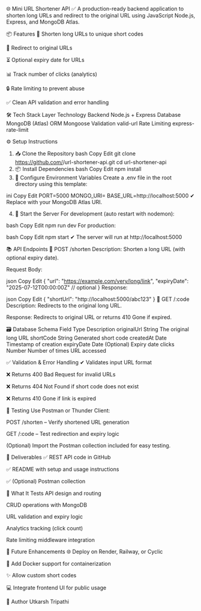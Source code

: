 🌐 Mini URL Shortener API ✅
A production-ready backend application to shorten long URLs and redirect to the original URL using JavaScript Node.js, Express, and MongoDB Atlas.

📦 Features
🔗 Shorten long URLs to unique short codes

🚀 Redirect to original URLs

⏳ Optional expiry date for URLs

📊 Track number of clicks (analytics)

🔒 Rate limiting to prevent abuse

✅ Clean API validation and error handling

🛠️ Tech Stack
Layer	Technology
Backend	Node.js + Express
Database	MongoDB (Atlas)
ORM	Mongoose
Validation	valid-url
Rate Limiting	express-rate-limit

⚙️ Setup Instructions
1. 📥 Clone the Repository
bash
Copy
Edit
git clone https://github.com/<your-username>/url-shortener-api.git
cd url-shortener-api
2. 📦 Install Dependencies
bash
Copy
Edit
npm install
3. 🔑 Configure Environment Variables
Create a .env file in the root directory using this template:

ini
Copy
Edit
PORT=5000
MONGO_URI=<your-mongodb-atlas-connection-string>
BASE_URL=http://localhost:5000
✔ Replace <your-mongodb-atlas-connection-string> with your MongoDB Atlas URI.

4. 🚀 Start the Server
For development (auto restart with nodemon):

bash
Copy
Edit
npm run dev
For production:

bash
Copy
Edit
npm start
✔ The server will run at http://localhost:5000

📚 API Endpoints
🔗 POST /shorten
Description: Shorten a long URL (with optional expiry date).

Request Body:

json
Copy
Edit
{
  "url": "https://example.com/very/long/link",
  "expiryDate": "2025-07-12T00:00:00Z" // optional
}
Response:

json
Copy
Edit
{
  "shortUrl": "http://localhost:5000/abc123"
}
🔗 GET /:code
Description: Redirects to the original long URL.

Response: Redirects to original URL or returns 410 Gone if expired.

🗃️ Database Schema
Field	Type	Description
originalUrl	String	The original long URL
shortCode	String	Generated short code
createdAt	Date	Timestamp of creation
expiryDate	Date	(Optional) Expiry date
clicks	Number	Number of times URL accessed

✅ Validation & Error Handling
✔ Validates input URL format

❌ Returns 400 Bad Request for invalid URLs

❌ Returns 404 Not Found if short code does not exist

❌ Returns 410 Gone if link is expired

🧪 Testing
Use Postman or Thunder Client:

POST /shorten – Verify shortened URL generation

GET /:code – Test redirection and expiry logic

(Optional) Import the Postman collection included for easy testing.

🎯 Deliverables
✅ REST API code in GitHub

✅ README with setup and usage instructions

✅ (Optional) Postman collection

📝 What It Tests
API design and routing

CRUD operations with MongoDB

URL validation and expiry logic

Analytics tracking (click count)

Rate limiting middleware integration

🚀 Future Enhancements
🌐 Deploy on Render, Railway, or Cyclic

🐳 Add Docker support for containerization

✨ Allow custom short codes

💻 Integrate frontend UI for public usage

👤 Author
Utkarsh Tripathi
